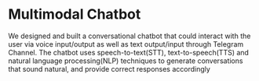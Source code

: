 # Multimodal Chatbot
 We designed and built a conversational chatbot that could interact with the user via voice input/output as well as text output/input through Telegram Channel. The chatbot uses speech-to-text(STT), text-to-speech(TTS) and natural language processing(NLP) techniques to generate conversations that sound natural, and provide correct responses accordingly
